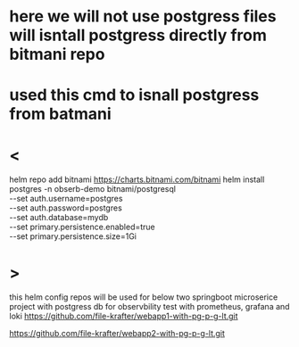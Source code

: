 # here we will not use postgress files will isntall postgress directly from bitmani repo

# used this cmd to isnall postgress from batmani
# <
helm repo add bitnami https://charts.bitnami.com/bitnami
helm install postgres -n obserb-demo bitnami/postgresql \
  --set auth.username=postgres \
  --set auth.password=postgres \
  --set auth.database=mydb \
  --set primary.persistence.enabled=true \
  --set primary.persistence.size=1Gi
# >

this helm config repos will be used for below two springboot microserice project with postgress db for observbility test with prometheus, grafana and loki
https://github.com/file-krafter/webapp1-with-pg-p-g-lt.git


https://github.com/file-krafter/webapp2-with-pg-p-g-lt.git

